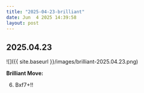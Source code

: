 ```yaml
---
title: "2025-04-23-brilliant"
date: Jun  4 2025 14:39:58
layout: post
---
```


## 2025.04.23

![]({{ site.baseurl }}/images/brilliant-2025.04.23.png)

**Brilliant Move:**

6. Bxf7+!!
